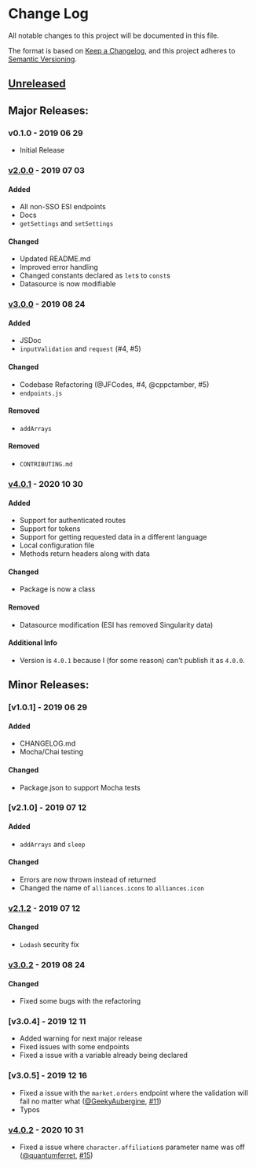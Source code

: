# Change Log
All notable changes to this project will be documented in this file.

The format is based on [Keep a Changelog](https://keepachangelog.com/en/1.0.0/),
and this project adheres to [Semantic Versioning](https://semver.org/spec/v2.0.0.html).

## [Unreleased]
<!-- #### Added -->
<!-- #### Changed -->
<!-- #### Removed -->

## Major Releases:
### v0.1.0 - 2019 06 29
- Initial Release

### [v2.0.0] - 2019 07 03
#### Added
- All non-SSO ESI endpoints
- Docs
- `getSettings` and `setSettings`
#### Changed
- Updated README.md
- Improved error handling
- Changed constants declared as `let`s to `const`s
- Datasource is now modifiable

### [v3.0.0] - 2019 08 24
#### Added
- JSDoc
- `inputValidation` and `request` (#4, #5)
#### Changed
- Codebase Refactoring (@JFCodes, #4, @cppctamber, #5)
- `endpoints.js`
#### Removed
- `addArrays`

#### Removed
- `CONTRIBUTING.md`

### [v4.0.1] - 2020 10 30
#### Added
- Support for authenticated routes
- Support for tokens
- Support for getting requested data in a different language
- Local configuration file
- Methods return headers along with data
#### Changed
- Package is now a class
#### Removed
- Datasource modification (ESI has removed Singularity data)
#### Additional Info
- Version is `4.0.1` because I (for some reason) can't publish it as `4.0.0`.

## Minor Releases:
### [v1.0.1] - 2019 06 29
#### Added
- CHANGELOG.md
- Mocha/Chai testing
#### Changed
- Package.json to support Mocha tests

### [v2.1.0] - 2019 07 12
#### Added
- `addArrays` and `sleep`
#### Changed
- Errors are now thrown instead of returned
- Changed the name of `alliances.icons` to `alliances.icon`

### [v2.1.2] - 2019 07 12
#### Changed
- `Lodash` security fix

### [v3.0.2] - 2019 08 24
#### Changed
- Fixed some bugs with the refactoring

### [v3.0.4] - 2019 12 11
- Added warning for next major release
- Fixed issues with some endpoints
- Fixed a issue with a variable already being declared

### [v3.0.5] - 2019 12 16
- Fixed a issue with the `market.orders` endpoint where the validation will fail no matter what ([@GeekyAubergine](https://github.com/GeekyAubergine), [#11](https://github.com/GingkathFox/esiJS/pull/11))
- Typos

### [v4.0.2] - 2020 10 31
- Fixed a issue where `character.affiliation`s parameter name was off ([@quantumferret](https://github.com/quantumferret), [#15](https://github.com/GingkathFox/esiJS/pull/15))

<!-- LINKS -->
<!-- RELEASES -->
[Unreleased]: https://github.com/GingkathFox/esiJS/compare/v0.1.1...dev
[v0.1.1]: https://github.com/GingkathFox/esiJS/compare/v0.1.0...v0.1.1
[v2.0.0]: https://github.com/GingkathFox/esiJS/compare/v0.1.1...v2.0.0
[v2.1.2]: https://github.com/GingkathFox/esiJS/compare/v2.0.0...v2.1.2
[v3.0.0]: https://github.com/GingkathFox/esiJS/compare/v2.1.2...v3.0.0
[v3.0.2]: https://github.com/GingkathFox/esiJS/compare/v3.0.0...v3.0.2
[v4.0.1]: https://github.com/GingkathFox/esiJS/compare/v3.0.2...v4.0.1
[v4.0.2]: https://github.com/GingkathFox/esiJS/compare/v4.0.1...v4.0.2
<!-- ISSUES -->